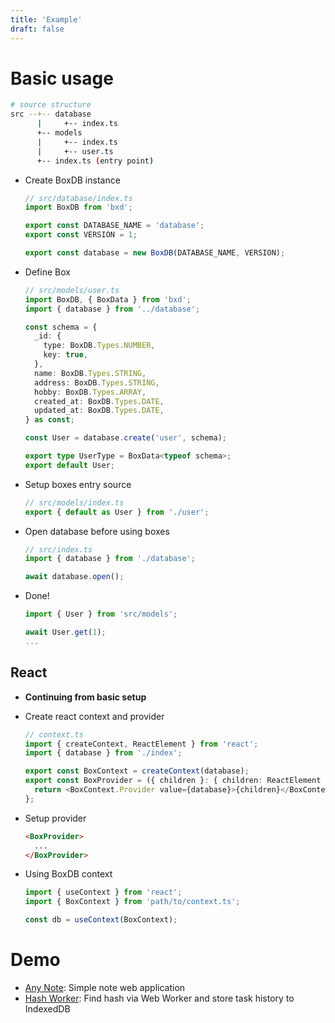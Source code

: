 ```yaml
---
title: 'Example'
draft: false
---
```


# Basic usage

```bash
# source structure
src --+-- database
      |     +-- index.ts
      +-- models
      |     +-- index.ts
      |     +-- user.ts
      +-- index.ts (entry point)
```

- Create BoxDB instance

  ```typescript
  // src/database/index.ts
  import BoxDB from 'bxd';

  export const DATABASE_NAME = 'database';
  export const VERSION = 1;

  export const database = new BoxDB(DATABASE_NAME, VERSION);
  ```

- Define Box

  ```typescript
  // src/models/user.ts
  import BoxDB, { BoxData } from 'bxd';
  import { database } from '../database';

  const schema = {
    _id: {
      type: BoxDB.Types.NUMBER,
      key: true,
    },
    name: BoxDB.Types.STRING,
    address: BoxDB.Types.STRING,
    hobby: BoxDB.Types.ARRAY,
    created_at: BoxDB.Types.DATE,
    updated_at: BoxDB.Types.DATE,
  } as const;

  const User = database.create('user', schema);

  export type UserType = BoxData<typeof schema>;
  export default User;
  ```

- Setup boxes entry source

  ```typescript
  // src/models/index.ts
  export { default as User } from './user';
  ```

- Open database before using boxes

  ```typescript
  // src/index.ts
  import { database } from './database';

  await database.open();
  ```

- Done!

  ```typescript
  import { User } from 'src/models';

  await User.get(1);
  ...
  ```

## React

- **Continuing from basic setup**
- Create react context and provider

  ```typescript
  // context.ts
  import { createContext, ReactElement } from 'react';
  import { database } from './index';

  export const BoxContext = createContext(database);
  export const BoxProvider = ({ children }: { children: ReactElement }) => {
    return <BoxContext.Provider value={database}>{children}</BoxContext.Provider>;
  };
  ```

- Setup provider

  ```html
  <BoxProvider>
    ...
  </BoxProvider>
  ```

- Using BoxDB context

  ```typescript
  import { useContext } from 'react';
  import { BoxContext } from 'path/to/context.ts';

  const db = useContext(BoxContext);
  ```

# Demo

- [Any Note](https://any-note.vercel.app): Simple note web application
- [Hash Worker](https://hash-worker.vercel.app): Find hash via Web Worker and store task history to IndexedDB
